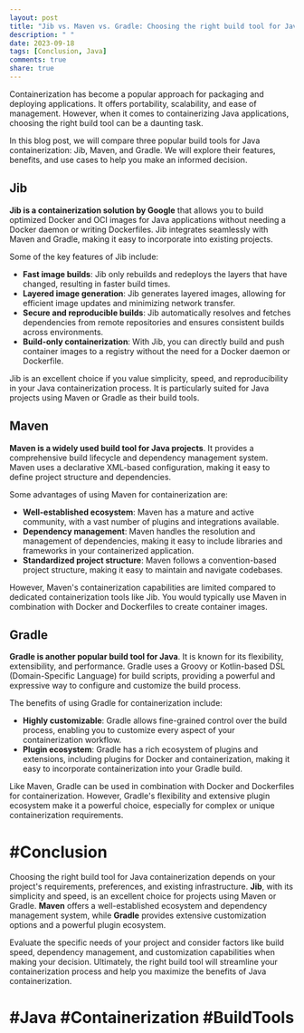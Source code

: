 ```yaml
---
layout: post
title: "Jib vs. Maven vs. Gradle: Choosing the right build tool for Java containerization"
description: " "
date: 2023-09-18
tags: [Conclusion, Java]
comments: true
share: true
---
```


Containerization has become a popular approach for packaging and deploying applications. It offers portability, scalability, and ease of management. However, when it comes to containerizing Java applications, choosing the right build tool can be a daunting task.

In this blog post, we will compare three popular build tools for Java containerization: Jib, Maven, and Gradle. We will explore their features, benefits, and use cases to help you make an informed decision.

## Jib

**Jib is a containerization solution by Google** that allows you to build optimized Docker and OCI images for Java applications without needing a Docker daemon or writing Dockerfiles. Jib integrates seamlessly with Maven and Gradle, making it easy to incorporate into existing projects.

Some of the key features of Jib include:

- **Fast image builds**: Jib only rebuilds and redeploys the layers that have changed, resulting in faster build times.
- **Layered image generation**: Jib generates layered images, allowing for efficient image updates and minimizing network transfer.
- **Secure and reproducible builds**: Jib automatically resolves and fetches dependencies from remote repositories and ensures consistent builds across environments.
- **Build-only containerization**: With Jib, you can directly build and push container images to a registry without the need for a Docker daemon or Dockerfile.

Jib is an excellent choice if you value simplicity, speed, and reproducibility in your Java containerization process. It is particularly suited for Java projects using Maven or Gradle as their build tools.

## Maven

**Maven is a widely used build tool for Java projects**. It provides a comprehensive build lifecycle and dependency management system. Maven uses a declarative XML-based configuration, making it easy to define project structure and dependencies.

Some advantages of using Maven for containerization are:

- **Well-established ecosystem**: Maven has a mature and active community, with a vast number of plugins and integrations available.
- **Dependency management**: Maven handles the resolution and management of dependencies, making it easy to include libraries and frameworks in your containerized application.
- **Standardized project structure**: Maven follows a convention-based project structure, making it easy to maintain and navigate codebases.

However, Maven's containerization capabilities are limited compared to dedicated containerization tools like Jib. You would typically use Maven in combination with Docker and Dockerfiles to create container images.

## Gradle

**Gradle is another popular build tool for Java**. It is known for its flexibility, extensibility, and performance. Gradle uses a Groovy or Kotlin-based DSL (Domain-Specific Language) for build scripts, providing a powerful and expressive way to configure and customize the build process.

The benefits of using Gradle for containerization include:

- **Highly customizable**: Gradle allows fine-grained control over the build process, enabling you to customize every aspect of your containerization workflow.
- **Plugin ecosystem**: Gradle has a rich ecosystem of plugins and extensions, including plugins for Docker and containerization, making it easy to incorporate containerization into your Gradle build.

Like Maven, Gradle can be used in combination with Docker and Dockerfiles for containerization. However, Gradle's flexibility and extensive plugin ecosystem make it a powerful choice, especially for complex or unique containerization requirements.

# #Conclusion

Choosing the right build tool for Java containerization depends on your project's requirements, preferences, and existing infrastructure. **Jib**, with its simplicity and speed, is an excellent choice for projects using Maven or Gradle. **Maven** offers a well-established ecosystem and dependency management system, while **Gradle** provides extensive customization options and a powerful plugin ecosystem.

Evaluate the specific needs of your project and consider factors like build speed, dependency management, and customization capabilities when making your decision. Ultimately, the right build tool will streamline your containerization process and help you maximize the benefits of Java containerization.

# #Java #Containerization #BuildTools